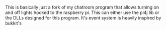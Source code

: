 This is basically just a fork of my chatroom program that allows turning on and off lights hooked to the raspberry pi. This can either use the pi4j lib or the DLLs designed for this program. It's event system is heavily inspired by bukkit's